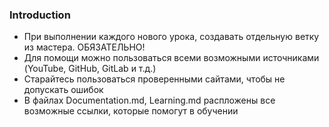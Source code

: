 ### Introduction

- При выполнении каждого нового урока, создавать отдельную ветку из мастера. ОБЯЗАТЕЛЬНО!
- Для помощи можно пользоваться всеми возможными источниками (YouTube, GitHub, GitLab и т.д.)
- Старайтесь пользоваться проверенными сайтами, чтобы не допускать ошибок
- В файлах Documentation.md, Learning.md распложены все возможные ссылки, которые помогут в обучении
